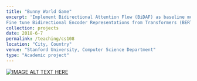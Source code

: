 ```yaml
---
title: "Bunny World Game"
excerpt: 'Implement Bidirectional Attention Flow (BiDAF) as baseline model for Question Answering System and make adjustments to modeling layers to increase the performance (61.5%F1, 57.9%EM) based on Stanford Question Answering Dataset (SQuAD).
Fine tune Bidirectional Encoder Representations from Transformers (BERT) on SQuAD2.0, apply ensemble methods to amplify versatility in reducing training variance and achieve better performance (78.8%F1, 76.0%EM).'
collection: projects
date: 2018-6-7
permalink: /teaching/cs108
location: "City, Country"
venue: "Stanford University, Computer Science Department"
type: "Academic project"
---
```

[![IMAGE ALT TEXT HERE](https://img.youtube.com/vi/YOUTUBE_VIDEO_ID_HERE/0.jpg)](https://www.youtube.com/watch?v=YOUTUBE_VIDEO_ID_HERE)
